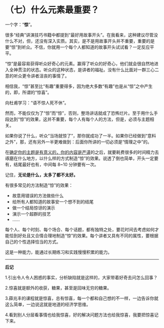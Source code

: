 （七）什么元素最重要？ 
======================

一个字：“**惊**”。

很多“经典”讲演技巧书籍中都提到“最好用故事开头”。在我看来，这种建议尽管没什么不对，但，还没有深入实质。其实，是不是用故事开头并不重要，重要的是要“惊”到听众。不信，你就用一个每个人都知道的故事开头试试看？一定反应平平。

“惊”是最容易获得听众好奇心的元素。赢得了听众的好奇心，他们就会很自然地进入全神贯注的状态。听众的这种状态，是讲者的福祉。没有什么比面对一群三心二意的听众更令讲者沮丧的事情了。

相信我，“惊”甚至比“有趣”重要得多，因为绝大多数“有趣”也是从“惊”之中产生的，即，所谓的“惊喜”。

向杜甫学习：“语不惊人死不休”。

然而，不能仅仅为了“惊”而“惊”，否则，整场讲话就成了恐怖烂片。至于用什么手段达到“惊”的效果，这并不重要，每个人有每个人的方法，但是，必须与主题相关。

如果你说了什么，听众“当场就惊了”，那你就成功了一半。如果你已经做到“意料之外”，那，还有另外一半更难做到：后面你所讲的一切必须是“情理之中”的。

在[确定你的主题是有意义的，你的内容是严谨](ch06.md)的之后，就要耗费很多的时间精力去琢磨在什么地方，以什么样的方式制造“惊”的效果。说透了倒也简单，开头一定要有，结尾最好也有，中间每 8\~10 分钟要有一次。

记住，**无论是什么，太多了都不太好。**

有很多常见的方法制造“惊”的效果：

-   故意用错误的方法做些什么
-   给所有人都知道的故事安一个想不到的结尾
-   做一个结局惊讶的演示
-   演示一个超群的技艺
-   ……

每个人、每个时刻、每个场合、每个话题，都有独特之处，要花时间去考虑如何才能恰到好处且又合情合理地制造“惊”的效果。每个讲者又具有不同的属性，要根据自己的个性选择恰当的方式。

这是一种能力，能通过长期练习和实践慢慢积累的能力。
***
**后记**

1.引出令人令人困惑的事实，分析缺陷就是这样的，大家带着好奇去问怎么回事？

2.惊喜就是额外的收获，糖果，甚至是回味无穷的糖果。

3.薛兆丰的课程就是惊喜，总有惊喜，每一个都和自己想的不一样，一边告诉你就这么简单，一边说这就是地道的经济学思维。

4.看到别人分层看事情也给我惊喜，好的解决问题方法也给我惊喜，我要把惊喜记下来。
